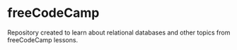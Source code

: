 # freeCodeCamp
Repository created to learn about relational databases and other topics from freeCodeCamp lessons.
